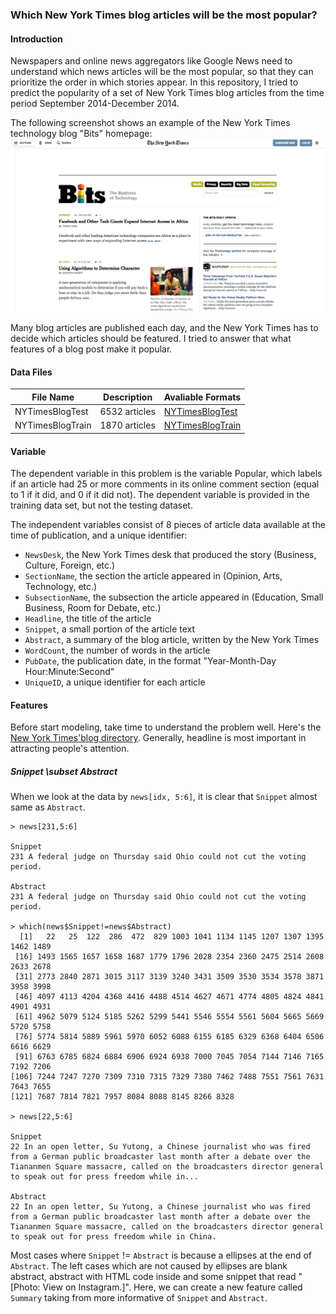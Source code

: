 ### Which New York Times blog articles will be the most popular?
#### Introduction
Newspapers and online news aggregators like Google News need to understand which news articles will be the most popular, so that they can prioritize the order in which stories appear. 
In this repository, I tried to predict the popularity of a set of New York Times blog articles from the time period September 2014-December 2014.

The following screenshot shows an example of the New York Times technology blog "Bits" homepage:
![NYT_blogs][NYT_bits]

Many blog articles are published each day, and the New York Times has to decide which articles should be featured. I tried to answer that what features of a blog post
make it popular.

#### Data Files

| File Name        | Description   | Avaliable Formats  |
| -----------------| --------------| -------------------|
| NYTimesBlogTest  | 6532 articles | [NYTimesBlogTest]  |
| NYTimesBlogTrain | 1870 articles | [NYTimesBlogTrain] |

#### Variable
The dependent variable in this problem is the variable Popular, which labels if an article had 25 or more comments in its online comment 
section (equal to 1 if it did, and 0 if it did not). The dependent variable is provided in the training data set, but not the testing dataset.

The independent variables consist of 8 pieces of article data available at the time of publication, and a unique identifier:

- `NewsDesk`, the New York Times desk that produced the story (Business, Culture, Foreign, etc.)
- `SectionName`, the section the article appeared in (Opinion, Arts, Technology, etc.)
- `SubsectionName`, the subsection the article appeared in (Education, Small Business, Room for Debate, etc.)
- `Headline`, the title of the article
- `Snippet`, a small portion of the article text
- `Abstract`, a summary of the blog article, written by the New York Times
- `WordCount`, the number of words in the article
- `PubDate`, the publication date, in the format "Year-Month-Day Hour:Minute:Second"
- `UniqueID`, a unique identifier for each article


#### Features
Before start modeling, take time to understand the problem well. Here's the [New York Times'blog directory].
Generally, headline is most important in attracting people's attention.

##### Snippet \subset Abstract
When we look at the data by `news[idx, 5:6]`, it is clear that `Snippet` almost same as `Abstract`.

```
> news[231,5:6]
                                                                   Snippet
231 A federal judge on Thursday said Ohio could not cut the voting period.
                                                                  Abstract
231 A federal judge on Thursday said Ohio could not cut the voting period.

> which(news$Snippet!=news$Abstract)
  [1]   22   25  122  286  472  829 1003 1041 1134 1145 1207 1307 1395 1462 1489
 [16] 1493 1565 1657 1658 1687 1779 1796 2028 2354 2360 2475 2514 2608 2633 2678
 [31] 2773 2840 2871 3015 3117 3139 3240 3431 3509 3530 3534 3578 3871 3958 3998
 [46] 4097 4113 4204 4368 4416 4488 4514 4627 4671 4774 4805 4824 4841 4901 4931
 [61] 4962 5079 5124 5185 5262 5299 5441 5546 5554 5561 5604 5665 5669 5720 5758
 [76] 5774 5814 5889 5961 5970 6052 6088 6155 6185 6329 6368 6404 6506 6616 6629
 [91] 6763 6785 6824 6884 6906 6924 6938 7000 7045 7054 7144 7146 7165 7192 7206
[106] 7244 7247 7270 7309 7310 7315 7329 7380 7462 7488 7551 7561 7631 7643 7655
[121] 7687 7814 7821 7957 8084 8088 8145 8266 8328

> news[22,5:6]
                                                                                                                                                                                                                                                  Snippet
22 In an open letter, Su Yutong, a Chinese journalist who was fired from a German public broadcaster last month after a debate over the Tiananmen Square massacre, called on the broadcasters director general to speak out for press freedom while in...
                                                                                                                                                                                                                                                     Abstract
22 In an open letter, Su Yutong, a Chinese journalist who was fired from a German public broadcaster last month after a debate over the Tiananmen Square massacre, called on the broadcasters director general to speak out for press freedom while in China.
```

Most cases where `Snippet` != `Abstract` is because a ellipses at the end of `Abstract`.
The left cases which are not caused by ellipses are blank abstract, abstract with HTML code inside and some snippet that read "[Photo: View on Instagram.]". Here, we can create a new feature called `Summary` taking from more informative of `Snippet` and `Abstract`.





[NYT_bits]:doc/imgs/NYT_bits.png
[NYTimesBlogTest]:data/NYTimesBlogTest.csv
[NYTimesBlogTrain]:data/NYTimesBlogTrain.csv
[New York Times'blog directory]:http://www.nytimes.com/interactive/blogs/directory.html
